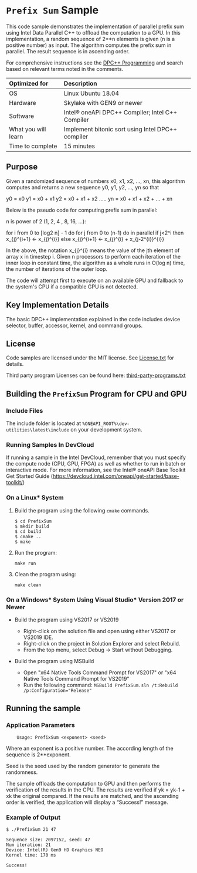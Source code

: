 ﻿# `Prefix Sum` Sample

This code sample demonstrates the implementation of parallel prefix sum using Intel Data Parallel C++ to
offload the computation to a GPU. In this implementation, a random sequence of 2**n elements is given
(n is a positive number) as input. The algorithm computes the prefix sum in parallel. The result sequence is
in ascending order.

For comprehensive instructions see the [DPC++ Programming](https://software.intel.com/en-us/oneapi-programming-guide) and search based on relevant terms noted in the comments.
  
| Optimized for                     | Description
|:---                               |:---
| OS                                | Linux Ubuntu 18.04
| Hardware                          | Skylake with GEN9 or newer
| Software                          | Intel&reg; oneAPI DPC++ Compiler; Intel C++ Compiler
| What you will learn               | Implement bitonic sort using Intel DPC++ compiler
| Time to complete                  | 15 minutes


## Purpose

Given a randomized sequence of numbers x0, x1, x2, ..., xn, this algorithm computes and returns
a new sequence y0, y1, y2, ..., yn so that

y0 = x0
y1 = x0 + x1
y2 = x0 + x1 + x2
.....
yn = x0 + x1 + x2 + ... + xn

Below is the pseudo code for computing prefix sum in parallel:

n is power of 2 (1, 2, 4 , 8, 16, ...):

for i from 0 to  [log2 n] - 1 do
   for j from 0 to (n-1) do in parallel
     if j<2^i then
       x_{j}^{i+1} <- x_{j}^{i}}
     else
       x_{j}^{i+1} <- x_{j}^{i} + x_{j-2^{i}}^{i}}

In the above, the notation x_{j}^{i} means the value of the jth element of array x in timestep i.
Given n processors to perform each iteration of the inner loop in constant time, the algorithm
as a whole runs in O(log n) time, the number of iterations of the outer loop.

The code will attempt first to execute on an available GPU and fallback to the system's CPU if a
compatible GPU is not detected.

## Key Implementation Details

The basic DPC++ implementation explained in the code includes device selector, buffer, accessor, kernel, and command
groups.

## License  
Code samples are licensed under the MIT license. See
[License.txt](https://github.com/oneapi-src/oneAPI-samples/blob/master/License.txt) for details.

Third party program Licenses can be found here: [third-party-programs.txt](https://github.com/oneapi-src/oneAPI-samples/blob/master/third-party-programs.txt)

## Building the `PrefixSum` Program for CPU and GPU

### Include Files
The include folder is located at `%ONEAPI_ROOT%\dev-utilities\latest\include` on your development system.

### Running Samples In DevCloud
If running a sample in the Intel DevCloud, remember that you must specify the compute node (CPU, GPU,
FPGA) as well as whether to run in batch or interactive mode. For more information, see the Intel® oneAPI
Base Toolkit Get Started Guide (https://devcloud.intel.com/oneapi/get-started/base-toolkit/)

### On a Linux* System
1. Build the program using the following `cmake` commands. 
    ``` 
    $ cd PrefixSum
    $ mkdir build
    $ cd build
    $ cmake ..
    $ make
    ```

2. Run the program:
    ```
    make run
    ```

3. Clean the program using:
    ```
    make clean
    ```

### On a Windows* System Using Visual Studio* Version 2017 or Newer
- Build the program using VS2017 or VS2019
    - Right-click on the solution file and open using either VS2017 or VS2019 IDE.
    - Right-click on the project in Solution Explorer and select Rebuild.
    - From the top menu, select Debug -> Start without Debugging.

- Build the program using MSBuild
     - Open "x64 Native Tools Command Prompt for VS2017" or "x64 Native Tools Command Prompt for VS2019"
     - Run the following command: `MSBuild PrefixSum.sln /t:Rebuild /p:Configuration="Release"`

## Running the sample
### Application Parameters
	
        Usage: PrefixSum <exponent> <seed>

Where an exponent is a positive number. The according length of the sequence is 2**exponent.

Seed is the seed used by the random generator to generate the randomness.

The sample offloads the computation to GPU and then performs the verification of the results in the CPU.
The results are verified if yk = yk-1 + xk the original compared. If the results are matched, and
the ascending order is verified, the application will display a “Success!” message.

### Example of Output
```
$ ./PrefixSum 21 47

Sequence size: 2097152, seed: 47
Num iteration: 21
Device: Intel(R) Gen9 HD Graphics NEO
Kernel time: 170 ms

Success!
```
